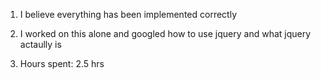 1. I believe everything has been implemented correctly

2. I worked on this alone and googled how to use jquery and what jquery actaully is

3. Hours spent: 2.5 hrs
